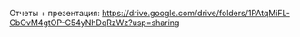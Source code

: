 Отчеты + презентация:
https://drive.google.com/drive/folders/1PAtqMiFL-CbOvM4gtOP-C54yNhDqRzWz?usp=sharing
